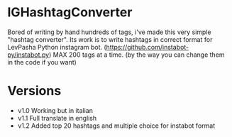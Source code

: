 # IGHashtagConverter
Bored of writing by hand hundreds of tags, i've made this very simple "hashtag converter".
Its work is to write hashtags in correct format for LevPasha Python instagram bot.
(https://github.com/instabot-py/instabot.py)
MAX 200 tags at a time. (by the way you can change them in the code if you want)

# Versions
* v1.0 Working but in italian
* v1.1 Full translate in english
* v1.2 Added top 20 hashtags and multiple choice for instabot format
